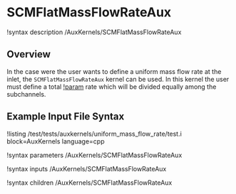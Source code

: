 # SCMFlatMassFlowRateAux

!syntax description /AuxKernels/SCMFlatMassFlowRateAux

## Overview

<!-- -->

In the case were the user wants to define a uniform mass flow rate at the inlet, the `SCMFlatMassFlowRateAux`
kernel can be used. In this kernel the user must define a total [!param](/AuxKernels/SCMFlatMassFlowRateAux/mass_flow) rate  which will be divided equally among the subchannels.

## Example Input File Syntax

!listing /test/tests/auxkernels/uniform_mass_flow_rate/test.i block=AuxKernels language=cpp

!syntax parameters /AuxKernels/SCMFlatMassFlowRateAux

!syntax inputs /AuxKernels/SCMFlatMassFlowRateAux

!syntax children /AuxKernels/SCMFlatMassFlowRateAux

